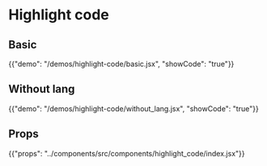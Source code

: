 # Highlight code

## Basic

{{"demo": "/demos/highlight-code/basic.jsx", "showCode": "true"}}

## Without lang

{{"demo": "/demos/highlight-code/without_lang.jsx", "showCode": "true"}}

## Props

{{"props": "../components/src/components/highlight_code/index.jsx"}}

